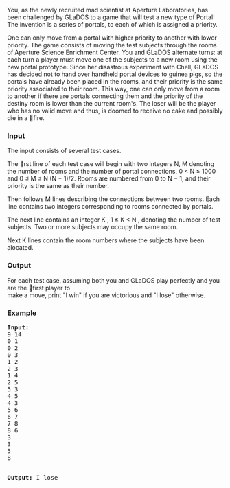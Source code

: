 <p>You, as the newly recruited mad scientist at Aperture Laboratories, has been challenged by GLaDOS to a game that will test a new type of Portal! The invention is a series of portals, to each of which is assigned a priority.</p>
<p>One can only move from a portal with higher priority to another with lower priority. The game consists of moving the test subjects through the rooms of Aperture Science Enrichment Center. You and GLaDOS alternate turns: at each turn a player must move one of the subjects to a new room using the new portal prototype. Since her disastrous experiment with Chell, GLaDOS has decided not to hand over handheld portal devices to guinea pigs, so the portals have already been placed in the rooms, and their priority is the same priority associated to their room. This way, one can only move from a room to another if there are portals connecting them and the priority of the destiny room is lower than the current room's. The loser will be the player who has no valid move and thus, is doomed to receive no cake and possibly die in a fire.</p>
<h3>Input</h3>
<p>The input consists of several test cases.</p>
<p>The rst line of each test case will begin with two integers N, M denoting the number of rooms and the number of portal connections, 0 &lt; N ≤ 1000 and 0 ≤ M ≤ N (N − 1)/2. Rooms are numbered from 0 to N − 1, and their priority is the same as their number.</p>
<p>Then follows M lines describing the connections between two rooms. Each line contains two integers corresponding to rooms connected by portals.</p>
<p>The next line contains an integer K , 1 ≤ K &lt; N , denoting the number of test subjects. Two or more subjects may occupy the same room.</p>
<p>Next K lines contain the room numbers where the subjects have been alocated.</p>
<h3>Output</h3>
<p>For each test case, assuming both you and GLaDOS play perfectly and you are the first player to<br>make a move, print "I win" if you are victorious and "I lose" otherwise.</p>
<h3>Example</h3>
<pre><strong>Input:</strong>
9 14<br>0 1<br>0 2<br>0 3<br>1 2<br>2 3<br>1 4<br>2 5<br>5 3<br>4 5<br>4 3<br>5 6<br>6 7<br>7 8<br>8 6<br>3<br>3<br>5<br>8

<strong>Output:</strong>
I lose
</pre>